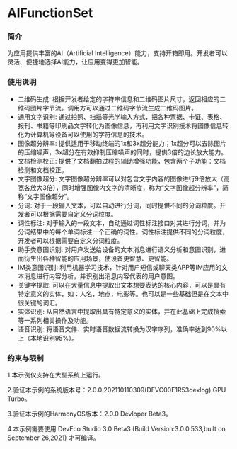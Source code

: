 AIFunctionSet
============
### 简介

为应用提供丰富的AI（Artificial Intelligence）能力，支持开箱即用。开发者可以灵活、便捷地选择AI能力，让应用变得更加智能。

### 使用说明

* 二维码生成: 根据开发者给定的字符串信息和二维码图片尺寸，返回相应的二维码图片字节流。调用方可以通过二维码字节流生成二维码图片。
* 通用文字识别: 通过拍照、扫描等光学输入方式，把各种票据、卡证、表格、报刊、书籍等印刷品文字转化为图像信息，再利用文字识别技术将图像信息转化为计算机等设备可以使用的字符信息的技术。
* 图像超分辨率: 提供适用于移动终端的1x和3x超分能力；1x超分可以去除图片的压缩噪声，3x超分在有效抑制压缩噪声的同时，提供3倍的边长放大能力。
* 文档检测校正: 提供了文档翻拍过程的辅助增强功能，包含两个子功能：文档检测和文档校正。
* 文字图像超分: 文字图像超分辨率可以对包含文字内容的图像进行9倍放大（高宽各放大3倍），同时增强图像内文字的清晰度，称为“文字图像超分辨率”，简称“文字图像超分”。
* 分词: 对于一段输入文本，可以自动进行分词，同时提供不同的分词粒度。开发者可以根据需要自定义分词粒度。
* 词性标注: 对于输入的一段文本，自动通过词性标注接口对其进行分词，并为分词结果中的每个单词标注一个正确的词性。词性标注提供不同的分词粒度，开发者可以根据需要自定义分词粒度。
* 助手类意图识别: 对用户发送给设备的文本消息进行语义分析和意图识别，进而衍生出各种智能的应用场景，使设备更智慧、更智能。
* IM类意图识别: 利用机器学习技术，针对用户短信或聊天类APP等IM应用的文本消息进行内容分析，并识别出消息内容代表的用户意图。
* 关键字提取: 可以在大量信息中提取出文本想要表达的核心内容，可以是具有特定意义的实体，如：人名，地点，电影等。也可以是一些基础但是在文本中很关键的词汇。
* 实体识别: 从自然语言中提取出具有特定意义的实体，并在此基础上完成搜索等一系列相关操作及功能。
* 语音识别: 将语音文件、实时语音数据流转换为汉字序列，准确率达到90%以上（本地识别95%）。

### 约束与限制

1.本示例仅支持在大型系统上运行。

2.验证本示例的系统版本号：2.0.0.202110110309(DEVC00E1R53dexlog) GPU Turbo。

3.验证本示例的HarmonyOS版本：2.0.0 Devloper Beta3。

4.本示例需要使用 DevEco Studio 3.0 Beta3 (Build Version:3.0.0.533,built on September 26,2021) 才可编译。
